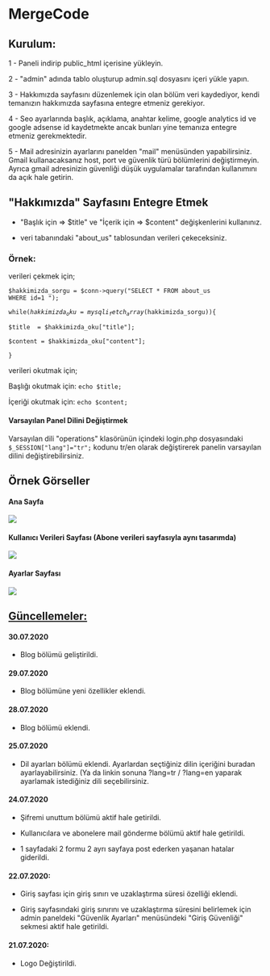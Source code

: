 # MergeCode

<h2>Kurulum:</h2>

1 - Paneli indirip public_html içerisine yükleyin.

2 - "admin" adında tablo oluşturup admin.sql dosyasını içeri yükle yapın.

3 - Hakkımızda sayfasını düzenlemek için olan bölüm veri kaydediyor, kendi temanızın hakkımızda sayfasına entegre etmeniz gerekiyor.

4 - Seo ayarlarında başlık, açıklama, anahtar kelime, google analytics id ve google adsense id kaydetmekte ancak bunları yine temanıza entegre etmeniz gerekmektedir.

5 - Mail adresinizin ayarlarını panelden "mail" menüsünden yapabilirsiniz. Gmail kullanacaksanız host, port ve güvenlik türü bölümlerini değiştirmeyin. Ayrıca gmail adresinizin güvenliği düşük uygulamalar tarafından kullanımını da açık hale getirin.


<h2>"Hakkımızda" Sayfasını Entegre Etmek</h2>

- "Başlık için => $title" ve "İçerik için => $content" değişkenlerini kullanınız.

- veri tabanındaki "about_us" tablosundan verileri çekeceksiniz.

<h3>Örnek:</h3>

verileri çekmek için;

  <code>$hakkimizda_sorgu = $conn->query("SELECT * FROM about_us WHERE id=1 ");</code>
  
  <code>while($hakkimizda_oku=mysqli_fetch_array($hakkimizda_sorgu)){</code>
  
    $title  = $hakkimizda_oku["title"];    
    
    $content = $hakkimizda_oku["content"];    
    
  <code>}</code>
  
verileri okutmak için;

  Başlığı okutmak için: <code>echo $title;</code>
  
  İçeriği okutmak için: <code>echo $content;</code>

<h4>Varsayılan Panel Dilini Değiştirmek</h4>

Varsayılan dili "operations" klasörünün içindeki login.php dosyasındaki <code>$_SESSION["lang"]="tr";</code> kodunu tr/en olarak değiştirerek panelin varsayılan dilini değiştirebilirsiniz.

<h2>Örnek Görseller</h2>

<h4>Ana Sayfa</h4>

<img src="https://user-images.githubusercontent.com/67686692/88451857-d1c9c680-ce62-11ea-97d9-e2c853ebaec7.png"/>

<h4>Kullanıcı Verileri Sayfası (Abone verileri sayfasıyla aynı tasarımda)</h4>

<img src="https://user-images.githubusercontent.com/67686692/88451854-d0000300-ce62-11ea-95f6-18a74b8c28c7.png"/>

<h4>Ayarlar Sayfası</h4>

<img src="https://user-images.githubusercontent.com/67686692/88451856-d1c9c680-ce62-11ea-867e-256e977bdf25.png"/>



<h2><u>Güncellemeler:</u></h2>

<h4>30.07.2020</h4>

- Blog bölümü geliştirildi.

<h4>29.07.2020</h4>

- Blog bölümüne yeni özellikler eklendi.

<h4>28.07.2020</h4>

- Blog bölümü eklendi.

<h4>25.07.2020</h4>

- Dil ayarları bölümü eklendi. Ayarlardan seçtiğiniz dilin içeriğini buradan ayarlayabilirsiniz. (Ya da linkin sonuna ?lang=tr / ?lang=en yaparak ayarlamak istediğiniz dili seçebilirsiniz.

<h4>24.07.2020</h4>

- Şifremi unuttum bölümü aktif hale getirildi.

- Kullanıcılara ve abonelere mail gönderme bölümü aktif hale getirildi.

- 1 sayfadaki 2 formu 2 ayrı sayfaya post ederken yaşanan hatalar giderildi.

<h4>22.07.2020:</h4>

- Giriş sayfası için giriş sınırı ve uzaklaştırma süresi özelliği eklendi.

- Giriş sayfasındaki giriş sınırını ve uzaklaştırma süresini belirlemek için admin paneldeki "Güvenlik Ayarları" menüsündeki "Giriş Güvenliği" sekmesi aktif hale getirildi.


<h4>21.07.2020:</h4>

- Logo Değiştirildi.
